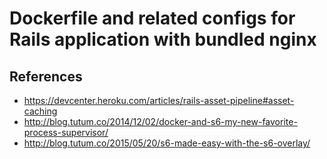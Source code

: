 Dockerfile and related configs for Rails application with bundled nginx
=======================================================================

References
----------

* https://devcenter.heroku.com/articles/rails-asset-pipeline#asset-caching
* http://blog.tutum.co/2014/12/02/docker-and-s6-my-new-favorite-process-supervisor/
* http://blog.tutum.co/2015/05/20/s6-made-easy-with-the-s6-overlay/
